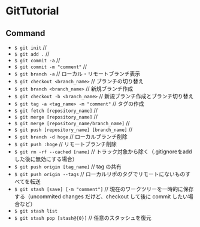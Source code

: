 # GitTutorial

## Command
+ `$ git init`  //
+ `$ git add .`  // 
+ `$ git commit -a`  // 
+ `$ git commit -m "comment"`  // 
+ `$ git branch -a`  // ローカル・リモートブランチ表示
+ `$ git checkout <branch_name>`  // ブランチの切り替え
+ `$ git branch <branch_name>`  // 新規ブランチ作成
+ `$ git checkout -b <branch_name>`  // 新規ブランチ作成とブランチ切り替え
+ `$ git tag -a <tag_name> -m "comment"`  // タグの作成
+ `$ git fetch [repository_name]`  // 
+ `$ git merge [repository_name]`  //
+ `$ git merge [repository_name/branch_name]`  //
+ `$ git push [repository_name] [branch_name]`  // 
+ `$ git branch -d hoge`  // ローカルブランチ削除
+ `$ git push :hoge`      // リモートブランチ削除
+ `$ git rm -rf --cached [name]`  // トラック対象から除く（.gitignoreをaddした後に無効にする場合）
+ `$ git push origin [tag_name]` // tag の共有
+ `$ git push origin --tags` // ローカルリポのタグでリモートにないものすべてを転送
+ `$ git stash [save] [-m "comment"]` // 現在のワークツリーを一時的に保存する（uncommited changes だけど、checkout して後に commit したい場合など）
+ `$ git stash list`
+ `$ git stash pop [stash@{0}]` // 任意のスタッシュを復元
